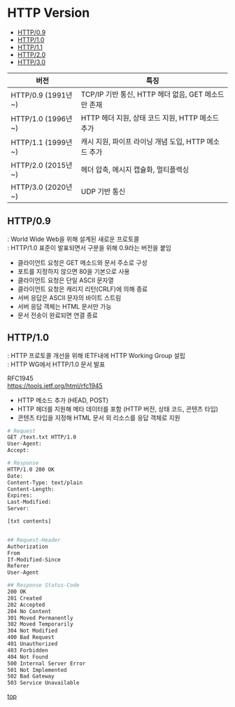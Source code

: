 # HTTP Version

- [HTTP/0.9](#http09)
- [HTTP/1.0](#http10)
- [HTTP/1.1](./http-v1-1.md)
- [HTTP/2.0](./http-v2.md)
- [HTTP/3.0](./http-v3.md)


버전 | 특징
---|---
HTTP/0.9 (1991년~)| TCP/IP 기반 통신, HTTP 헤더 없음, GET 메소드만 존재
HTTP/1.0 (1996년~)| HTTP 헤더 지원, 상태 코드 지원, HTTP 메소드 추가
HTTP/1.1 (1999년~)| 캐시 지원, 파이프 라이닝 개념 도입, HTTP 메소드 추가
HTTP/2.0 (2015년~)| 헤더 압축, 메시지 캡슐화, 멀티플렉싱
HTTP/3.0 (2020년~)| UDP 기반 통신  



## HTTP/0.9
: World Wide Web을 위해 설계된 새로운 프로토콜    
: HTTP/1.0 표준이 발표되면서 구분을 위해 0.9라는 버전을 붙임   

- 클라이언트 요청은 GET 메소드와 문서 주소로 구성  
- 포트를 지정하지 않으면 80을 기본으로 사용
- 클라이언트 요청은 단일 ASCII 문자열
- 클라이언트 요청은 캐리지 리턴(CRLF)에 의해 종료  
- 서버 응답은 ASCII 문자의 바이트 스트림
- 서버 응답 객체는 HTML 문서만 가능
- 문서 전송이 완료되면 연결 종료



## HTTP/1.0
: HTTP 프로토콜 개선을 위해 IETF내에 HTTP Working Group 설립    
: HTTP WG에서 HTTP/1.0 문서 발표

RFC1945  
https://tools.ietf.org/html/rfc1945   


- HTTP 메소드 추가 (HEAD, POST)
- HTTP 헤더를 지원해 메타 데이터를 포함 (HTTP 버전, 상태 코드, 콘텐츠 타입)   
- 콘텐츠 타입을 지정해 HTML 문서 외 리소스를 응답 객체로 지원  

```bash
# Request
GET /text.txt HTTP/1.0
User-Agent:  
Accept:

# Response
HTTP/1.0 200 OK
Date:
Content-Type: text/plain
Content-Length:
Expires:
Last-Modified:
Server:

[txt contents]


## Request-Header
Authorization      
From
If-Modified-Since
Referer
User-Agent

## Response Status-Code
200 OK
201 Created
202 Accepted
204 No Content
301 Moved Permanently
302 Moved Temporarily
304 Not Modified
400 Bad Request
401 Unauthorized
403 Forbidden
404 Not Found
500 Internal Server Error
501 Not Implemented
502 Bad Gateway
503 Service Unavailable
```



[top](#)

